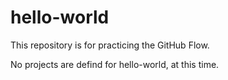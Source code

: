 # hello-world
This repository is for practicing the GitHub Flow.


No projects are defind for hello-world, at this time.  
